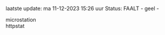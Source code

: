 laatste update: 
ma 11-12-2023 15:26   uur 
Status: FAALT - geel - 
<div class="service Y">microstation</div><div class="service G">httpstat</div>